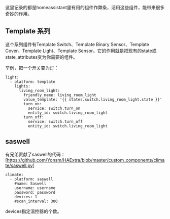 这里记录的都是homeassistant里有用的组件作弊条，活用这些组件，能带来很多奇妙的作用。

## Template 系列

这个系列组件有Template Switch、Template Binary Sensor、Template Cover、Template Light、Template Sensor。它的作用就是把现有的state或state_attributes变为你需要的组件。

举例，把一个开关变为灯：

```
light:
  - platform: template
    lights:
      living_room_light:
        friendly_name: living_room_light
        value_template: '{{ states.switch.living_room_light.state }}'
        turn_on:
          service: switch.turn_on
          entity_id: switch.living_room_light
        turn_off:
          service: switch.turn_off
          entity_id: switch.living_room_light
```

## saswell

有兄弟贡献了saswell的代码：[https://github.com/Yonsm/HAExtra/blob/master/custom_components/climate/saswell.py]

```
climate:
  - platform: saswell
    #name: Saswell
    username: username
    password: password
    devices: 1
    #scan_interval: 300
```

devices指定温控器的个数。
